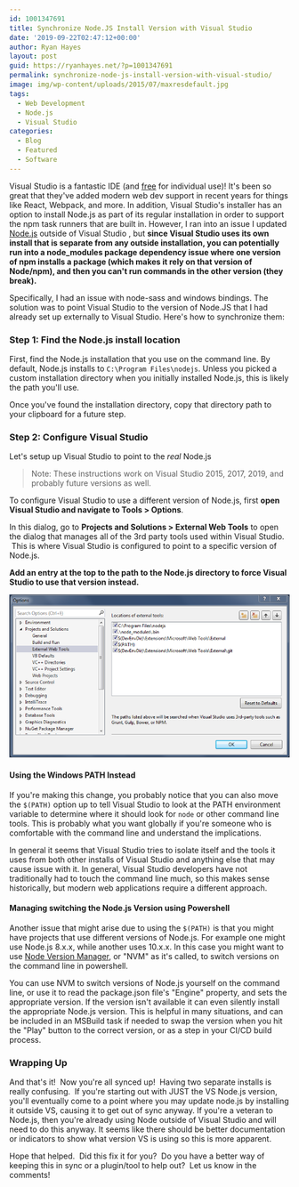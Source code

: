 ```yaml
---
id: 1001347691
title: Synchronize Node.JS Install Version with Visual Studio
date: '2019-09-22T02:47:12+00:00'
author: Ryan Hayes
layout: post
guid: https://ryanhayes.net/?p=1001347691
permalink: synchronize-node-js-install-version-with-visual-studio/
image: img/wp-content/uploads/2015/07/maxresdefault.jpg
tags: 
  - Web Development
  - Node.js
  - Visual Studio
categories:
  - Blog
  - Featured
  - Software
---
```

Visual Studio is a fantastic IDE (and [free](https://www.visualstudio.com/downloads/download-visual-studio-vs) for individual use)! It's been so great that they've added modern web dev support in recent years for things like React, Webpack, and more. In addition, Visual Studio's installer has an option to install Node.js as part of its regular installation in order to support the npm task runners that are built in. However, I ran into an issue I updated [Node.js](https://nodejs.org) outside of Visual Studio , but **since Visual Studio uses its own install that is separate from any outside installation, you can potentially run into a node_modules package dependency issue where one version of npm installs a package (which makes it rely on that version of Node/npm), and then you can't run commands in the other version (they break).**

Specifically, I had an issue with node-sass and windows bindings. The solution was to point Visual Studio to the version of Node.JS that I had already set up externally to Visual Studio. Here's how to synchronize them:
<!--more-->

### Step 1: Find the Node.js install location


First, find the Node.js installation that you use on the command line. By default, Node.js installs to `C:\Program Files\nodejs`. Unless you picked a custom installation directory when you initially installed Node.js, this is likely the path you'll use.

Once you've found the installation directory, copy that directory path to your clipboard for a future step.

### Step 2: Configure Visual Studio
Let's setup up Visual Studio to point to the *real* Node.js
> Note: These instructions work on Visual Studio 2015, 2017, 2019, and probably future versions as well.

To configure Visual Studio to use a different version of Node.js, first **open Visual Studio and navigate to Tools > Options**. 

In this dialog, go to **Projects and Solutions > External Web Tools** to open the dialog that manages all of the 3rd party tools used within Visual Studio.  This is where Visual Studio is configured to point to a specific version of Node.js.

**Add an entry at the top to the path to the Node.js directory to force Visual Studio to use that version instead.**

![Locations of external tools setting in Visual Studio Options panel](img/wp-content/uploads/2015/07/Capture.png)

#### Using the Windows PATH Instead

If you're making this change, you probably notice that you can also move the `$(PATH)` option up to tell Visual Studio to look at the PATH environment variable to determine where it should look for `node` or other command line tools. This is probably what you want globally if you're someone who is comfortable with the command line and understand the implications. 

In general it seems that Visual Studio tries to isolate itself and the tools it uses from both other installs of Visual Studio and anything else that may cause issue with it. In general, Visual Studio developers have not traditionally had to touch the command line much, so this makes sense historically, but modern web applications require a different approach.

#### Managing switching the Node.js Version using Powershell

Another issue that might arise due to using the `$(PATH)` is that you might have projects that use different versions of Node.js. For example one might use Node.js 8.x.x, while another uses 10.x.x. In this case you might want to use [Node Version Manager](https://github.com/aaronpowell/ps-nvm), or "NVM" as it's called, to switch versions on the command line in powershell.

 You can use NVM to switch versions of Node.js yourself on the command line, or use it to read the package.json file's "Engine" property, and sets the appropriate version. If the version isn't available it can even silently install the appropriate Node.js version. This is helpful in many situations, and can be included in an MSBuild task if needed to swap the version when you hit the "Play" button to the correct version, or as a step in your CI/CD build process.

### Wrapping Up

And that's it!  Now you're all synced up!  Having two separate installs is really confusing.  If you're starting out with JUST the VS Node.js version, you'll eventually come to a point where you may update node.js by installing it outside VS, causing it to get out of sync anyway. If you're a veteran to Node.js, then you're already using Node outside of Visual Studio and will need to do this anyway. It seems like there should be better documentation or indicators to show what version VS is using so this is more apparent.

Hope that helped.  Did this fix it for you?  Do you have a better way of keeping this in sync or a plugin/tool to help out?  Let us know in the comments!
